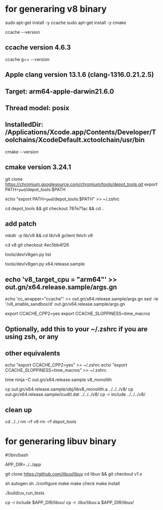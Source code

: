 # for generaring v8 binary

sudo apt-get install -y ccache
sudo apt-get install -y cmake

ccache --version 
## ccache version 4.6.3

ccache g++ --version
## Apple clang version 13.1.6 (clang-1316.0.21.2.5)
## Target: arm64-apple-darwin21.6.0
## Thread model: posix
## InstalledDir: /Applications/Xcode.app/Contents/Developer/Toolchains/XcodeDefault.xctoolchain/usr/bin

cmake --version
## cmake version 3.24.1

git clone https://chromium.googlesource.com/chromium/tools/depot_tools.git
export PATH=`pwd`/depot_tools:$PATH

echo "export PATH=`pwd`/depot_tools:\$PATH" >> ~/.zshrc

cd depot_tools && git checkout 787e71ac && cd ..

## add patch
mkdir -p lib/v8 && cd lib/v8
gclient
fetch v8

cd v8
git checkout 4ec5bb4f26

tools/dev/v8gen.py list

tools/dev/v8gen.py x64.release.sample

## echo 'v8_target_cpu = "arm64"' >> out.gn/x64.release.sample/args.gn 
echo 'cc_wrapper="ccache"' >> out.gn/x64.release.sample/args.gn 
sed -ie '/v8_enable_sandbox/d' out.gn/x64.release.sample/args.gn

export CCACHE_CPP2=yes
export CCACHE_SLOPPINESS=time_macros

## Optionally, add this to your ~/.zshrc if you are using zsh, or any
## other equivalents
echo "export CCACHE_CPP2=yes" >> ~/.zshrc
echo "export CCACHE_SLOPPINESS=time_macros" >> ~/.zshrc

time ninja -C out.gn/x64.release.sample v8_monolith

cp out.gn/x64.release.sample/obj/libv8_monolith.a ../../../v8/
cp out.gn/x64.release.sample/icudtl.dat ../../../v8/
cp -r include ../../../v8/

## clean up
cd ../../
rm -rf v8
rm -rf depot_tools

# for generaring libuv binary

#!/bin/bash

APP_DIR=../../app

git clone https://github.com/libuv/libuv
cd libuv && git checkout v1.x

sh autogen.sh
./configure
make
make check
make install

./build/uv_run_tests

cp -r include $APP_DIR/libuv/
cp -r .libs/libuv.a $APP_DIR/libuv/
